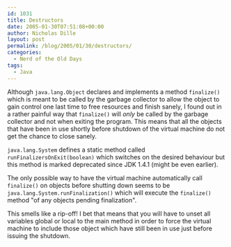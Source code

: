 ```yaml
---
id: 1031
title: Destructors
date: 2005-01-30T07:51:08+00:00
author: Nicholas Dille
layout: post
permalink: /blog/2005/01/30/destructors/
categories:
  - Nerd of the Old Days
tags:
  - Java
---
```

Although `java.lang.Object` declares and implements a method `finalize()` which is meant to be called by the garbage collector to allow the object to gain control one last time to free resources and finish sanely, I found out in a rather painful way that `finalize()` will _only_ be called by the garbage collector and not when exiting the program. This means that all the objects that have been in use shortly before shutdown of the virtual machine do not get the chance to close sanely.<!--more-->

`java.lang.System` defines a static method called `runFinalizersOnExit(boolean)` which switches on the desired behaviour but this method is marked deprecated since JDK 1.4.1 (might be even earlier).

The only possible way to have the virtual machine automatically call `finalize()` on objects before shutting down seems to be `java.lang.System.runFinalization()` which will execute the `finalize()` method "of any objects pending finalization".

This smells like a rip-off! I bet that means that you will have to unset all variables global or local to the main method in order to force the virtual machine to include those object which have still been in use just before issuing the shutdown.